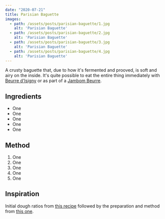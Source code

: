 ```yaml
---
date: "2020-07-21"
title: Parisian Baguette
images:
  - path: /assets/posts/parisian-baguette/1.jpg
    alt: 'Parisian Baguette'
  - path: /assets/posts/parisian-baguette/2.jpg
    alt: 'Parisian Baguette'
  - path: /assets/posts/parisian-baguette/3.jpg
    alt: 'Parisian Baguette'
  - path: /assets/posts/parisian-baguette/4.jpg
    alt: 'Parisian Baguette'
---
```


A crusty baguette that, due to how it's fermented and prooved, is soft and airy on the inside. It's quite possible to eat the entire thing immediately with [Beurre d'Isigny](https://en.wikipedia.org/wiki/Beurre_d%27Isigny) or as part of a [Jambom Beurre](https://en.wikipedia.org/wiki/Jambon-beurre).

## Ingredients

* One
* One
* One
* One
* One

## Method

1. One
1. One
1. One
1. One
1. One

## Inspiration

Initial dough ratios from [this recipe](https://bakingamoment.com/crusty-french-baguette-recipe/) followed by the preparation and method from [this one](https://bakerbettie.com/french-baguette-recipe/).
